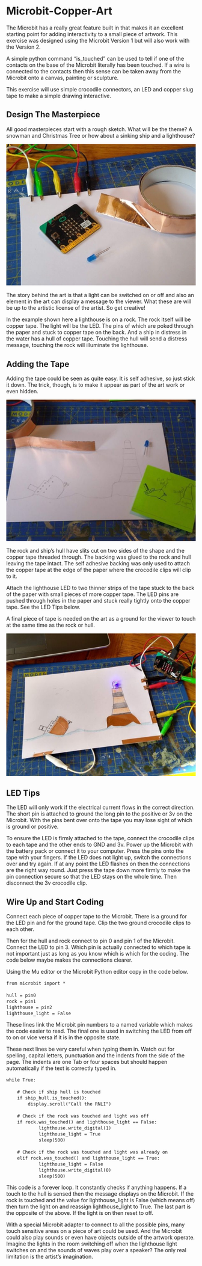 # Microbit-Copper-Art

The Microbit has a really great feature built in that makes it an excellent starting point for adding interactivity to a small piece of artwork. This exercise was designed using the Microbit Version 1 but will also work with the Version 2.

A simple python command “is_touched” can be used to tell if one of the contacts on the base of the Microbit literally has been touched. If a wire is connected to the contacts then this sense can be taken away from the Microbit onto a canvas, painting or sculpture.

This exercise will use simple crocodile connectors, an LED and copper slug tape to make a simple drawing interactive.

## Design The Masterpiece

All good masterpieces start with a rough sketch. What will be the theme? A snowman and Christmas Tree or how about a sinking ship and a lighthouse?

![The bill of materials for the artwork](https://github.com/astrotutor9/Microbit-Copper-Art/blob/main/Art_and_copper_tape1.jpg)

The story behind the art is that a light can be switched on or off and also an element in the art can display a message to the viewer. What these are will be up to the artistic license of the artist. So get creative!

In the example shown here a lighthouse is on a rock. The rock itself will be copper tape. The light will be the LED. The pins of which are poked through the paper and stuck to copper tape on the back. And a ship in distress in the water has a hull of copper tape. Touching the hull will send a distress message, touching the rock will illuminate the lighthouse.

## Adding the Tape

Adding the tape could be seen as quite easy. It is self adhesive, so just stick it down. The trick, though, is to make it appear as part of the art work or even hidden.

![A rough outline sketch with ideas for where to place the copper tape](https://github.com/astrotutor9/Microbit-Copper-Art/blob/main/Art_and_copper_tape2.jpg)

The rock and ship’s hull have slits cut on two sides of the shape and the copper tape threaded through. The backing was glued to the rock and hull leaving the tape intact. The self adhesive backing was only used to attach the copper tape at the edge of the paper where the crocodile clips will clip to it.

Attach the lighthouse LED to two thinner strips of the tape stuck to the back of the paper with small pieces of more copper tape. The LED pins are pushed through holes in the paper and stuck really tightly onto the copper tape. See the LED Tips below.

A final piece of tape is needed on the art as a ground for the viewer to touch at the same time as the rock or hull.

![The final artwork with the led added and the copper tape stuck down.](https://github.com/astrotutor9/Microbit-Copper-Art/blob/main/Art_and_copper_tape3.jpg)

## LED Tips

The LED will only work if the electrical current flows in the correct direction. The short pin is attached to ground the long pin to the positive or 3v on the Microbit. With the pins bent over onto the tape you may lose sight of which is ground or positive.

To ensure the LED is firmly attached to the tape, connect the crocodile clips to each tape and the other ends to GND and 3v. Power up the Microbit with the battery pack or connect it to your computer. Press the pins onto the tape with your fingers. If the LED does not light up, switch the connections over and try again. If at any point the LED flashes on then the connections are the right way round. Just press the tape down more firmly to make the pin connection secure so that the LED stays on the whole time. Then disconnect the 3v crocodile clip.

## Wire Up and Start Coding

Connect each piece of copper tape to the Microbit. There is a ground for the LED pin and for the ground tape. Clip the two ground crocodile clips to each other. 

Then for the hull and rock connect to pin 0 and pin 1 of the Microbit. Connect the LED to pin 3. Which pin is actually connected to which tape is not important just as long as you know which is which for the coding. The code below maybe makes the connections clearer.

Using the Mu editor or the Microbit Python editor copy in the code below.

```
from microbit import *

hull = pin0
rock = pin1
lighthouse = pin2
lighthouse_light = False
```

These lines link the Microbit pin numbers to a named variable which makes the code easier to read. The final one is used in switching the LED from off to on or vice versa if it is in the opposite state.

These next lines be very careful when typing them in. Watch out for spelling, capital letters, punctuation and the indents from the side of the page. The indents are one Tab or four spaces but should happen automatically if the text is correctly typed in.

```
while True:

    # Check if ship hull is touched
    if ship_hull.is_touched():
        display.scroll("Call the RNLI")

    # Check if the rock was touched and light was off
    if rock.was_touched() and lighthouse_light == False:
            lighthouse.write_digital(1)
            lighthouse_light = True
            sleep(500)

    # Check if the rock was touched and light was already on
    elif rock.was_touched() and lighthouse_light == True:
            lighthouse_light = False
            lighthouse.write_digital(0)
            sleep(500)
```

This code is a forever loop. It constantly checks if anything happens. If a touch to the hull is sensed then the message displays on the Microbit. 
If the rock is touched and the value for lighthouse_light is False (which means off) then turn the light on and reassign lighthouse_light to True. The last part is the opposite of the above. If the light is on then reset to off.

With a special Microbit adapter to connect to all the possible pins, many touch sensitive areas on a piece of art could be used. And the Microbit could also play sounds or even have objects outside of the artwork operate. Imagine the lights in the room switching off when the lighthouse light switches on and the sounds of waves play over a speaker? The only real limitation is the artist’s imagination.
